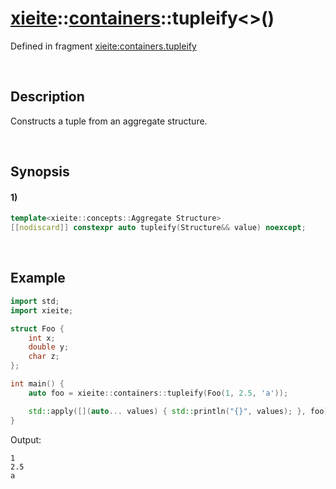 # [xieite](../../xieite.md)\:\:[containers](../../containers.md)\:\:tupleify\<\>\(\)
Defined in fragment [xieite:containers.tupleify](../../../src/containers/tupleify.cpp)

&nbsp;

## Description
Constructs a tuple from an aggregate structure.

&nbsp;

## Synopsis
#### 1)
```cpp
template<xieite::concepts::Aggregate Structure>
[[nodiscard]] constexpr auto tupleify(Structure&& value) noexcept;
```

&nbsp;

## Example
```cpp
import std;
import xieite;

struct Foo {
	int x;
	double y;
	char z;
};

int main() {
    auto foo = xieite::containers::tupleify(Foo(1, 2.5, 'a'));

    std::apply([](auto... values) { std::println("{}", values); }, foo);
}
```
Output:
```
1
2.5
a
```
